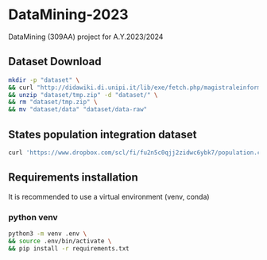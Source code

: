 # DataMining-2023
DataMining (309AA) project for A.Y.2023/2024

## Dataset Download

```bash
mkdir -p "dataset" \
&& curl "http://didawiki.di.unipi.it/lib/exe/fetch.php/magistraleinformatica/dmi/gun-data.zip" -o "dataset/tmp.zip" \
&& unzip "dataset/tmp.zip" -d "dataset/" \
&& rm "dataset/tmp.zip" \
&& mv "dataset/data" "dataset/data-raw"
```

## States population integration dataset

```bash
curl 'https://www.dropbox.com/scl/fi/fu2n5c0qjj2zidwc6ybk7/population.csv?rlkey=i0c1ve16hrbsx8152wl8hyvi4&dl=0' -L > dataset/data-raw/population.csv
```

## Requirements installation
It is recommended to use a virtual environment (venv, conda)

### python venv
```bash
python3 -m venv .env \
&& source .env/bin/activate \
&& pip install -r requirements.txt
```